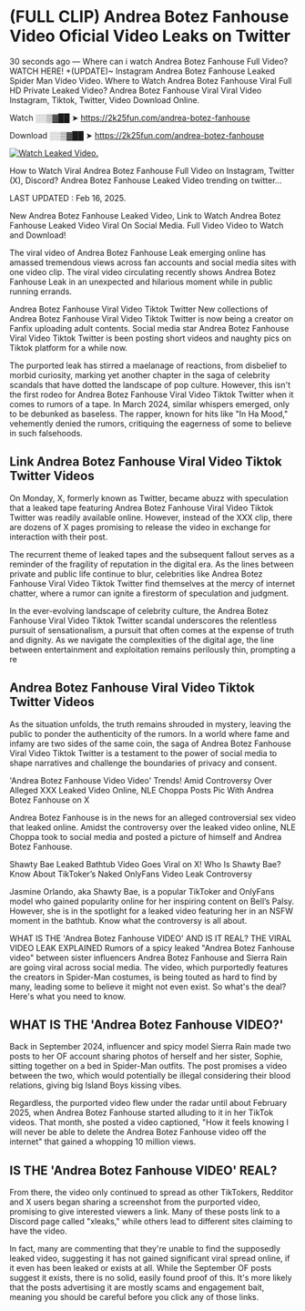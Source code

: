 # (FULL CLIP) Andrea Botez Fanhouse Video Oficial Video Leaks on Twitter

30 seconds ago — Where can i watch Andrea Botez Fanhouse Full Video? WATCH HERE! +(UPDATE)~ Instagram Andrea Botez Fanhouse Leaked Spider Man Video Video. Where to Watch Andrea Botez Fanhouse Viral Full HD Private Leaked Video? Andrea Botez Fanhouse Viral Viral Video Instagram, Tiktok, Twitter, Video Download Online.

Watch ░░▒▓██ ➤ https://2k25fun.com/andrea-botez-fanhouse

Download ░░▒▓██ ➤ https://2k25fun.com/andrea-botez-fanhouse

[![Watch Leaked Video.](https://miro.medium.com/v2/resize:fit:828/format:webp/1*cilzJN44JGOrTw9NJCrNHA.gif "Watch Leaked Video")](https://2k25fun.com/andrea-botez-fanhouse)

How to Watch Viral Andrea Botez Fanhouse Full Video on Instagram, Twitter (X), Discord? Andrea Botez Fanhouse Leaked Video trending on twitter...

LAST UPDATED : Feb 16, 2025.

New Andrea Botez Fanhouse Leaked Video, Link to Watch Andrea Botez Fanhouse Leaked Video Viral On Social Media. Full Video Video to Watch and Download!

The viral video of Andrea Botez Fanhouse Leak emerging online has amassed tremendous views across fan accounts and social media sites with one video clip. The viral video circulating recently shows Andrea Botez Fanhouse Leak in an unexpected and hilarious moment while in public running errands.

Andrea Botez Fanhouse Viral Video Tiktok Twitter New collections of Andrea Botez Fanhouse Viral Video Tiktok Twitter is now being a creator on Fanfix uploading adult contents. Social media star Andrea Botez Fanhouse Viral Video Tiktok Twitter is been posting short videos and naughty pics on Tiktok platform for a while now.

The purported leak has stirred a maelanage of reactions, from disbelief to morbid curiosity, marking yet another chapter in the saga of celebrity scandals that have dotted the landscape of pop culture. However, this isn't the first rodeo for Andrea Botez Fanhouse Viral Video Tiktok Twitter when it comes to rumors of a tape. In March 2024, similar whispers emerged, only to be debunked as baseless. The rapper, known for hits like "In Ha Mood," vehemently denied the rumors, critiquing the eagerness of some to believe in such falsehoods.

## Link Andrea Botez Fanhouse Viral Video Tiktok Twitter Videos

On Monday, X, formerly known as Twitter, became abuzz with speculation that a leaked tape featuring Andrea Botez Fanhouse Viral Video Tiktok Twitter was readily available online. However, instead of the XXX clip, there are dozens of X pages promising to release the video in exchange for interaction with their post.

The recurrent theme of leaked tapes and the subsequent fallout serves as a reminder of the fragility of reputation in the digital era. As the lines between private and public life continue to blur, celebrities like Andrea Botez Fanhouse Viral Video Tiktok Twitter find themselves at the mercy of internet chatter, where a rumor can ignite a firestorm of speculation and judgment.

In the ever-evolving landscape of celebrity culture, the Andrea Botez Fanhouse Viral Video Tiktok Twitter scandal underscores the relentless pursuit of sensationalism, a pursuit that often comes at the expense of truth and dignity. As we navigate the complexities of the digital age, the line between entertainment and exploitation remains perilously thin, prompting a re

##  Andrea Botez Fanhouse Viral Video Tiktok Twitter Videos

As the situation unfolds, the truth remains shrouded in mystery, leaving the public to ponder the authenticity of the rumors. In a world where fame and infamy are two sides of the same coin, the saga of Andrea Botez Fanhouse Viral Video Tiktok Twitter is a testament to the power of social media to shape narratives and challenge the boundaries of privacy and consent.

'Andrea Botez Fanhouse Video Video' Trends! Amid Controversy Over Alleged XXX Leaked Video Online, NLE Choppa Posts Pic With Andrea Botez Fanhouse on X

Andrea Botez Fanhouse is in the news for an alleged controversial sex video that leaked online. Amidst the controversy over the leaked video online, NLE Choppa took to social media and posted a picture of himself and Andrea Botez Fanhouse.

Shawty Bae Leaked Bathtub Video Goes Viral on X! Who Is Shawty Bae? Know About TikToker’s Naked OnlyFans Video Leak Controversy

Jasmine Orlando, aka Shawty Bae, is a popular TikToker and OnlyFans model who gained popularity online for her inspiring content on Bell’s Palsy. However, she is in the spotlight for a leaked video featuring her in an NSFW moment in the bathtub. Know what the controversy is all about.

WHAT IS THE 'Andrea Botez Fanhouse VIDEO' AND IS IT REAL? THE VIRAL VIDEO LEAK EXPLAINED Rumors of a spicy leaked "Andrea Botez Fanhouse video" between sister influencers Andrea Botez Fanhouse and Sierra Rain are going viral across social media. The video, which purportedly features the creators in Spider-Man costumes, is being touted as hard to find by many, leading some to believe it might not even exist. So what's the deal? Here's what you need to know.

## WHAT IS THE 'Andrea Botez Fanhouse VIDEO?'

Back in September 2024, influencer and spicy model Sierra Rain made two posts to her OF account sharing photos of herself and her sister, Sophie, sitting together on a bed in Spider-Man outfits. The post promises a video between the two, which would potentially be illegal considering their blood relations, giving big Island Boys kissing vibes.

Regardless, the purported video flew under the radar until about February 2025, when Andrea Botez Fanhouse started alluding to it in her TikTok videos. That month, she posted a video captioned, "How it feels knowing I will never be able to delete the Andrea Botez Fanhouse video off the internet" that gained a whopping 10 million views.

## IS THE 'Andrea Botez Fanhouse VIDEO' REAL?

From there, the video only continued to spread as other TikTokers, Redditor and X users began sharing a screenshot from the purported video, promising to give interested viewers a link. Many of these posts link to a Discord page called "xleaks," while others lead to different sites claiming to have the video.

In fact, many are commenting that they're unable to find the supposedly leaked video, suggesting it has not gained significant viral spread online, if it even has been leaked or exists at all. While the September OF posts suggest it exists, there is no solid, easily found proof of this. It's more likely that the posts advertising it are mostly scams and engagement bait, meaning you should be careful before you click any of those links.